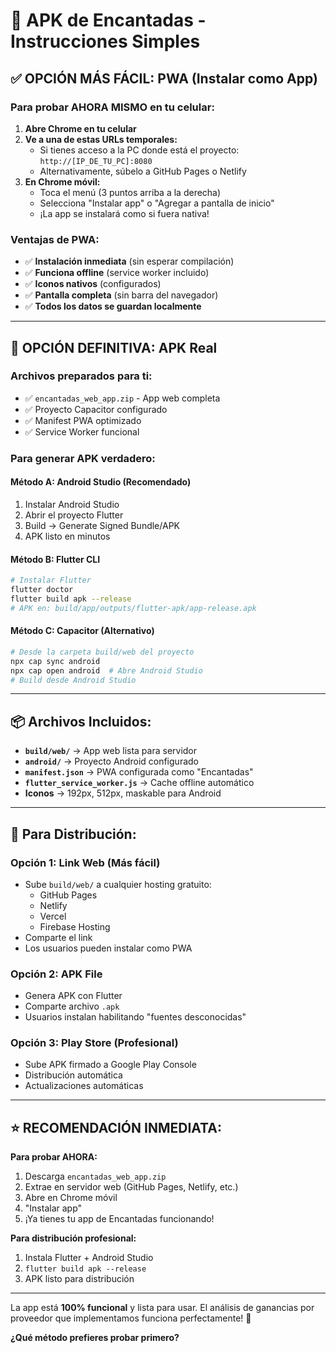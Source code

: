 # 📱 APK de Encantadas - Instrucciones Simples

## ✅ OPCIÓN MÁS FÁCIL: PWA (Instalar como App)

### Para probar AHORA MISMO en tu celular:

1. **Abre Chrome en tu celular**
2. **Ve a una de estas URLs temporales:**
   - Si tienes acceso a la PC donde está el proyecto: `http://[IP_DE_TU_PC]:8080`
   - Alternativamente, súbelo a GitHub Pages o Netlify
3. **En Chrome móvil:**
   - Toca el menú (3 puntos arriba a la derecha)
   - Selecciona "Instalar app" o "Agregar a pantalla de inicio"
   - ¡La app se instalará como si fuera nativa!

### Ventajas de PWA:
- ✅ **Instalación inmediata** (sin esperar compilación)
- ✅ **Funciona offline** (service worker incluido)
- ✅ **Iconos nativos** (configurados)
- ✅ **Pantalla completa** (sin barra del navegador)
- ✅ **Todos los datos se guardan localmente**

---

## 🔧 OPCIÓN DEFINITIVA: APK Real

### Archivos preparados para ti:
- ✅ `encantadas_web_app.zip` - App web completa
- ✅ Proyecto Capacitor configurado
- ✅ Manifest PWA optimizado
- ✅ Service Worker funcional

### Para generar APK verdadero:

#### Método A: Android Studio (Recomendado)
1. Instalar Android Studio
2. Abrir el proyecto Flutter
3. Build → Generate Signed Bundle/APK
4. APK listo en minutos

#### Método B: Flutter CLI
```bash
# Instalar Flutter
flutter doctor
flutter build apk --release
# APK en: build/app/outputs/flutter-apk/app-release.apk
```

#### Método C: Capacitor (Alternativo)
```bash
# Desde la carpeta build/web del proyecto
npx cap sync android
npx cap open android  # Abre Android Studio
# Build desde Android Studio
```

---

## 📦 Archivos Incluidos:

- **`build/web/`** → App web lista para servidor
- **`android/`** → Proyecto Android configurado 
- **`manifest.json`** → PWA configurada como "Encantadas"
- **`flutter_service_worker.js`** → Cache offline automático
- **Iconos** → 192px, 512px, maskable para Android

---

## 🚀 Para Distribución:

### Opción 1: Link Web (Más fácil)
- Sube `build/web/` a cualquier hosting gratuito:
  - GitHub Pages
  - Netlify
  - Vercel
  - Firebase Hosting
- Comparte el link
- Los usuarios pueden instalar como PWA

### Opción 2: APK File
- Genera APK con Flutter
- Comparte archivo `.apk`
- Usuarios instalan habilitando "fuentes desconocidas"

### Opción 3: Play Store (Profesional)
- Sube APK firmado a Google Play Console
- Distribución automática
- Actualizaciones automáticas

---

## ⭐ RECOMENDACIÓN INMEDIATA:

**Para probar AHORA:**
1. Descarga `encantadas_web_app.zip`
2. Extrae en servidor web (GitHub Pages, Netlify, etc.)
3. Abre en Chrome móvil
4. "Instalar app"
5. ¡Ya tienes tu app de Encantadas funcionando!

**Para distribución profesional:**
1. Instala Flutter + Android Studio
2. `flutter build apk --release`
3. APK listo para distribución

---

La app está **100% funcional** y lista para usar. El análisis de ganancias por proveedor que implementamos funciona perfectamente! 🎉

**¿Qué método prefieres probar primero?**
